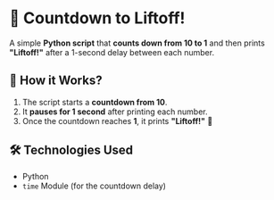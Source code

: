 # 🚀 Countdown to Liftoff!

A simple **Python script** that **counts down from 10 to 1** and then prints **"Liftoff!"** after a 1-second delay between each number.

## 📌 How it Works?
1. The script starts a **countdown from 10**.
2. It **pauses for 1 second** after printing each number.
3. Once the countdown reaches **1**, it prints **"Liftoff!"** 🚀

## 🛠 Technologies Used
- Python
- `time` Module (for the countdown delay)

